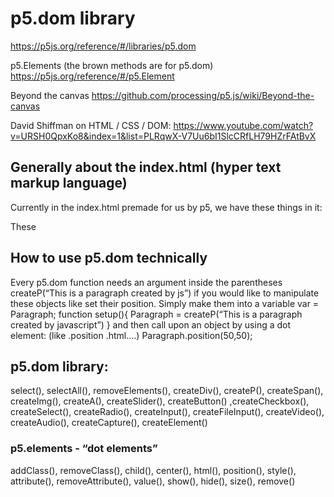 # p5.dom library
https://p5js.org/reference/#/libraries/p5.dom

p5.Elements (the brown methods are for p5.dom)
https://p5js.org/reference/#/p5.Element

Beyond the canvas
https://github.com/processing/p5.js/wiki/Beyond-the-canvas

David Shiffman on HTML / CSS / DOM:
https://www.youtube.com/watch?v=URSH0QpxKo8&index=1&list=PLRqwX-V7Uu6bI1SlcCRfLH79HZrFAtBvX

## Generally about the index.html (hyper text markup language)
Currently in the index.html premade for us by p5, we have these things in it:


These <script> refer to the p5 libraries, so that the javascript knows which language we’re writing in.
HTML has the source codes for the page - so it’s everything going on behind your javascript, kinda like “behind the scenes”. in the <head> you put into files that you want the source code to reference to, for example javascript files and libraries. In the <body> you put in the markups like headings, paragraphs or images.These things are called elements. 

And what .dom does is to define these elements as OBJECTS in order to manipulate with them.
# p5.dom: Document Object Model
p5.dom gives you the ability to manipulate the objects inside the html with the use of javascript. It makes a “link” between the javascript the html. So .dom gives you more freedom in creating web pages, and  is great way to create interactivities for a web page.
For example: 
Instead of using html (which is very static), I want the javascript code to make the header. By doing this, I can manipulate the header as much as I want. Like changing the position, size, color… 
How to install p5.dom library
This function requires you include the p5.dom library in your HTML. Add the following into the head of your index.html file:
<script language="javascript" type="text/javascript" src="path/to/p5.dom.js"></script>
## How to use p5.dom technically 
Every p5.dom function needs an argument inside the parentheses 
createP(“This is a paragraph created by js”)
if you would like to manipulate these objects like set their position. Simply make them into a variable
var = Paragraph;
function setup(){
  Paragraph = createP(“This is a paragraph created by javascript”)
}
and then call upon an object by using a dot element: (like .position .html….)
Paragraph.position(50,50);

## p5.dom library:
select(), selectAll(), removeElements(), createDiv(), createP(), createSpan(), createImg(), createA(), createSlider(), createButton() ,createCheckbox(), createSelect(), createRadio(), createInput(), createFileInput(), createVideo(), createAudio(), createCapture(), createElement()

### p5.elements - “dot elements”
addClass(), removeClass(), child(), center(), html(), position(), style(), attribute(), removeAttribute(), value(), show(), hide(), size(), remove()
